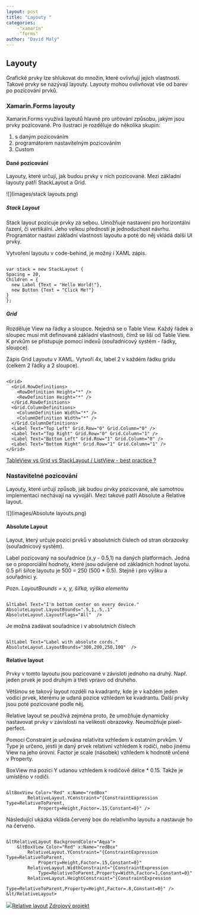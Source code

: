 ```yaml
---
layout: post
title: "Layouty "
categories:
    -"xamarin"
    -"forms"
author: "David Malý"
--- 
```



## Layouty


Grafické prvky lze shlukovat do množin, které ovlivňují jejich vlastnosti. Takové prvky se nazývají layouty. Layouty mohou ovlivňovat vše od barev po pozicování prvků.<br>


### Xamarin.Forms layouty


Xamarin.Forms využívá layoutů hlavně pro určování způsobu, jakým jsou prvky pozicované. Pro ilustraci je rozděluje do několika skupin:
1. s daným pozicováním
2. programátorem nastavitelným pozicováním
3. Custom


#### Dané pozicování


Layouty, které určují, jak budou prvky v nich pozicované. Mezi základní layouty patří StackLayout a Grid.<br>

![](images/stack layouts.png)
##### Stack Layout


Stack layout pozicuje prvky za sebou. Umožňuje nastavení pro horizontální řazení, či vertikální. Jeho velkou předností je jednoduchost návrhu. Programátor nastaví základní vlastnosti layoutu a poté do něj vkládá další UI prvky.<br>





Vytvoření layoutu v code-behind, je možný i XAML zápis.<br>




```

var stack = new StackLayout {Spacing = 20,Children = {  new Label {Text = "Hello World!"},  new Button {Text = "Click Me!"}}
};

```

##### Grid


Rozděluje View na řádky a sloupce. Nejedná se o Table View.  Každý řádek a sloupec musí mít definované základní vlastnosti, čímž se liší od Table View. K prvkům se přistupuje pomocí indexů (souřadnicový systém - řádky, sloupce).<br>



Zápis Grid Layoutu v XAML. Vytvoří 4x, label 2 v každém řádku gridu (celkem 2 řádky a 2 sloupce).<br>


```

<Grid>
  <Grid.RowDefinitions>
    <RowDefinition Height="*" />
    <RowDefinition Height="*" />
  </Grid.RowDefinitions>
  <Grid.ColumnDefinitions>
    <ColumnDefinition Width="*" />
    <ColumnDefinition Width="*" />
  </Grid.ColumnDefinitions>
  <Label Text="Top Left" Grid.Row="0" Grid.Column="0" />
  <Label Text="Top Right" Grid.Row="0" Grid.Column="1" />
  <Label Text="Bottom Left" Grid.Row="1" Grid.Column="0" />
  <Label Text="Bottom Right" Grid.Row="1" Grid.Column="1" />
</Grid>

```
[TableView vs Grid vs StackLayout / ListView - best practice ?](https://forums.xamarin.com/discussion/24969/tableview-vs-grid-vs-stacklayout-listview-best-practice)
### Nastavitelné pozicování


Layouty, které určují způsob, jak budou prvky pozicované, ale samotnou implementaci nechávají na vývojáři. Mezi takové patří Absolute a Relative layout.<br>

![](images/Absolute layouts.png)
#### Absolute Layout


Layout, který určuje pozici prvků v absolutních číslech od stran obrazovky (souřadnicový systém).<br>



Label pozicovaný na souřadnice (x,y - 0.5,1) na daných platformách. Jedná se o proporciální hodnoty, které jsou odvíjené od základních hodnot layotu. 0.5 při šířce layoutu je 500 = 250 (500 \* 0.5). Stejně i pro výšku a souřadnici y.<br>



Pozn. *LayoutBounds = x, y, šířka, výška elementu*


```

&ltLabel Text="I'm bottom center on every device."
AbsoluteLayout.LayoutBounds=".5,1,.5,.1" AbsoluteLayout.LayoutFlags="All"  />

```


Je možná zadávat souřadnice i v absolutních číslech


```

&ltLabel Text="Label with absolute cords."
AbsoluteLayout.LayoutBounds="300,200,250,100"  />

```

#### Relative layout


Prvky v tomto layoutu jsou pozicované v závisloti jednoho na druhý. Např. jeden prvek je pod druhým a třetí vpravo od druhého.<br>



Většinou se takový layout rozděli na kvadranty, kde je v každém jeden vodicí prvek, kterému je udaná pozice vzhledem ke kvadrantu. Další prvky jsou poté pozicované podle něj.<br>



Relative layout se používá zejména proto, že umožňuje dynamicky nastavovat prvky v závislosti na velikosti obrazovky. Neumožňuje pixel-perfect.<br>



Pomocí Constraint je určována relativita vzhledem k ostatním prvkům. V Type je určeno, jestli je daný prvek relativní vzhledem k rodiči, nebo jinému View na jeho úrovni. Factor je scale (násobek) vzhledem k hodnotě určené v Property.<br>



BoxView má pozici Y udanou vzhledem k rodičově délce \* 0.15. Takže je umístěno v rodiči.<br>


```

&ltBoxView Color="Red" x:Name="redBox"
        RelativeLayout.YConstraint="{ConstraintExpression Type=RelativeToParent,
            Property=Height,Factor=.15,Constant=0}" />

```


Následující ukázka vkládá červený box do relativního layoutu a nastavuje ho na červeno.<br>


```

&ltRelativeLayout BackgroundColor="Aqua">
    &ltBoxView Color="Red" x:Name="redBox"
        RelativeLayout.YConstraint="{ConstraintExpression Type=RelativeToParent,
            Property=Height,Factor=.15,Constant=0}"
        RelativeLayout.WidthConstraint="{ConstraintExpression
            Type=RelativeToParent,Property=Width,Factor=1,Constant=0}"
        RelativeLayout.HeightConstraint="{ConstraintExpression
            Type=RelativeToParent,Property=Height,Factor=.8,Constant=0}" />
&lt/RelativeLayout>

```
![](images/relativeLayout.png)[Relative layout](https://developer.xamarin.com/guides/xamarin-forms/user-interface/layouts/relative-layout/)
[Zdrojový projekt](https://github.com/malyda/Xamarin.Forms.Layouts.git)
